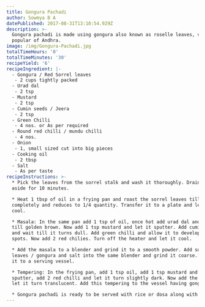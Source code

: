 ```yaml
---
title: Gongura Pachadi
author: Sowmya B A
datePublished: 2017-08-31T13:10:54.929Z
description: >-
  Gongura pachadi is made using gongura also known as roselle leaves, very
  popular of Andhra.
image: /img/Gongura-Pachadi.jpg
totalTimeHours: '0'
totalTimeMinutes: '30'
recipeYield: '6'
recipeIngredient: |-
  - Gongura / Red Sorrel leaves
   - 2 cups tightly packed
  - Urad dal
   - 2 tsp
  - Mustard
   - 2 tsp
  - Cumin seeds / Jeera
   - 2 tsp
  - Green Chilli
   - 4 nos. or As per required
  - Round red chilli / mundu chilli
   - 4 nos.
  - Onion
   - 1, small sized cut into big pieces
  - Cooking oil
   - 2 tbsp
  - Salt
   - As per taste
recipeInstructions: >-
  * Pick the leaves from the sorrel stalk and wash it thoroughly. Drain and set
  aside for 10 minutes.

  * Heat 1 tbsp of oil in a frying pan and roast the sorrel leaves till it wilts
  completely and reduces to 1/4 quantity. Transfer it to a plate and let it
  cool.

  * Masala: In the same pan add 1 tsp of oil, once hot add urad dal and roast it
  till golden brown. Now add 1 tsp mustard and let it sputter. Add cumin seeds
  and wait till it turns dull. Add green chilli and allow it to develop light
  spots. Now add 2 red chilies. Turn off the heater and let it cool.

  * Add the masala to a blender and grind it to a smooth powder. Add sorrel
  leaves / gongura and salt into the same blender and grind it coarse. Transfer
  it to a serving vessel.

  * Tempering: In the frying pan, add 1 tsp oil, add 1 tsp mustard and let it
  sputter, add 2 red chilli and let it turn slightly dark. Now add the onion and
  let it turn translucent. Add this tempering to the vessel having gongura.

  * Gongura pachadi is ready to be served with rice or dosa along with ghee.
---
```



